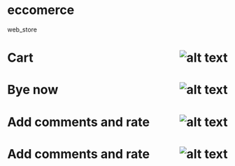 # eccomerce
web_store
<div class="container">
  <h1 align="left">Cart
  <img src="https://media.giphy.com/media/qnf0iqSQTHzwFqTQIq/giphy.gif" alt="alt text" width="whatever" height="whatever" align="right">
  </h1>
</div>
<div>
  <h1 align="left">Bye now
  <img src="https://media.giphy.com/media/qnf0iqSQTHzwFqTQIq/giphy.gif" alt="alt text" width="whatever" height="whatever" align="right">
  </h1>
</div>
<div>
  <h1 align="left">Add comments and rate
  <img src="https://media.giphy.com/media/FMsIzuEvEnVzaXEVer/giphy.gif" alt="alt text" width="whatever" height="whatever" align="right">
  </h1>
</div>
<div>
  <h1 align="left">Add comments and rate
  <img src="https://media.giphy.com/media/cYzSUX7jFpcLaD33i9/giphy.gif" alt="alt text" width="whatever" height="whatever" align="right">
  </h1>
</div>
